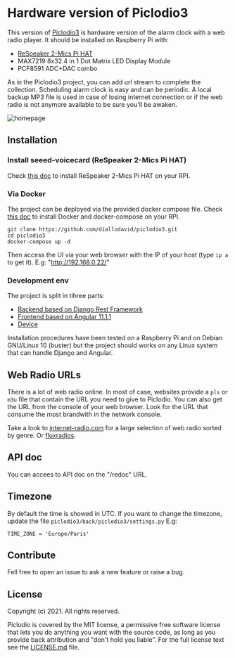 # Hardware version of Piclodio3

This version of [Piclodio3](https://github.com/Sispheor/piclodio3) is hardware version of the alarm clock with a web radio player.
It should be installed on Raspberry Pi with:
- [ReSpeaker 2-Mics Pi HAT](https://wiki.seeedstudio.com/ReSpeaker_2_Mics_Pi_HAT)
- MAX7219 8x32 4 in 1 Dot Matrix LED Display Module
- PCF8591 ADC+DAC combo

As in the Piclodio3 project, you can add url stream to complete the collection. Scheduling alarm clock is easy and can be periodic.
A local backup MP3 file is used in case of losing internet connection or if the web radio is not anymore available to be sure you'll be awaken.

![homepage](images/homepage.png)

## Installation

### Install seeed-voicecard (ReSpeaker 2-Mics Pi HAT)

Check [this doc](doc/install_seeed-voicecard_rpi.md) to install ReSpeaker 2-Mics Pi HAT on your RPI.

### Via Docker

The project can be deployed via the provided docker compose file. Check [this doc](doc/install_docker_rpi.md) to install Docker and docker-compose on your RPI.
```
git clone https://github.com/diallodavid/piclodio3.git
cd piclodio3
docker-compose up -d
```

Then access the UI via your web browser with the IP of your host (type `ip a` to get it). E.g: "http://192.168.0.22/"

### Development env

The project is split in tihree parts:
- [Backend based on Django Rest Framework](back/README.md)
- [Frontend based on Angular 11.1.1](front/README.md)
- [Device](device/README.md)

Installation procedures have been tested on a Raspberry Pi and on Debian GNU/Linux 10 (buster) but the project should works on any Linux system that can handle Django and Angular.

## Web Radio URLs

There is a lot of web radio online. In most of case, websites provide a `pls` or `m3u` file that contain the URL you need to give to Piclodio.
You can also get the URL from the console of your web browser. Look for the URL that consume the most brandwith in the network console.

Take a look to [internet-radio.com](https://www.internet-radio.com/) for a large selection of web radio sorted by genre.
Or [fluxradios](http://fluxradios.blogspot.com/).

## API doc

You can accees to API doc on the "/redoc" URL.

## Timezone

By default the time is showed in UTC. If you want to change the timezone, update the file `piclodio3/back/piclodio3/settings.py`
E.g:
```
TIME_ZONE = 'Europe/Paris'
```

## Contribute

Fell free to open an issue to ask a new feature or raise a bug.

## License

Copyright (c) 2021. All rights reserved.

Piclodio is covered by the MIT license, a permissive free software license that lets you do anything you want with the source code, as long as you provide back attribution and "don't hold you liable". For the full license text see the [LICENSE.md](LICENSE.md) file.
